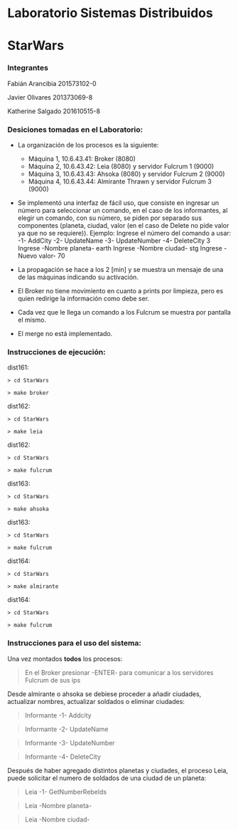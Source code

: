 # Laboratorio Sistemas Distribuidos
# StarWars

### Integrantes
Fabián Arancibia 201573102-0

Javier Olivares 201373069-8

Katherine Salgado 201610515-8
	
### Desiciones tomadas en el Laboratorio:
- La organización de los procesos es la siguiente:
	- Máquina 1, 10.6.43.41: Broker (8080)
	- Máquina 2, 10.6.43.42: Leia (8080) y servidor Fulcrum 1 (9000)
	- Máquina 3, 10.6.43.43: Ahsoka  (8080) y servidor Fulcrum 2 (9000)
	- Máquina 4, 10.6.43.44: Almirante Thrawn y servidor Fulcrum 3 (9000)
- Se implementó una interfaz de fácil uso, que consiste en ingresar un número para seleccionar un comando, en el caso de los informantes, al elegir un comando, con su número, se piden por separado sus componentes (planeta, ciudad, valor (en el caso de Delete no pide valor ya que no se requiere)). 
Ejemplo:
	Ingrese el número del comando a usar:
	-1- AddCity
	-2- UpdateName
	-3- UpdateNumber
	-4- DeleteCity
	3
	Ingrese -Nombre planeta-
	earth
	Ingrese -Nombre ciudad-
	stg
	Ingrese -Nuevo valor-
	70

- La propagación se hace a los 2 [min] y se muestra un mensaje de una de las máquinas indicando su activación.
- El Broker no tiene  movimiento en cuanto a prints por limpieza, pero es quien redirige la información como debe ser.
- Cada vez que le llega un comando a los Fulcrum se muestra por pantalla el mismo.
- El merge no está implementado.

### Instrucciones de ejecución:

dist161:

	> cd StarWars
	
	> make broker
dist162:

	> cd StarWars
	
	> make leia
dist162:

	> cd StarWars
	
	> make fulcrum
dist163:

	> cd StarWars
	
	> make ahsoka
dist163:

	> cd StarWars
	
	> make fulcrum
dist164:

	> cd StarWars
	
	> make almirante
dist164:

	> cd StarWars
	
	> make fulcrum
### Instrucciones para el uso del sistema:

Una vez montados **todos** los procesos:

> En el Broker presionar -ENTER- para comunicar a los servidores Fulcrum de sus ips

Desde almirante o ahsoka se debiese proceder a añadir ciudades, actualizar nombres, actualizar soldados o eliminar ciudades:

> Informante -1- Addcity 

> Informante -2- UpdateName

> Informante -3- UpdateNumber

> Informante -4- DeleteCity

Después de haber agregado distintos planetas y ciudades, el proceso Leia, puede solicitar el numero de soldados de una ciudad de un planeta:

> Leia -1- GetNumberRebelds
 
> Leia -Nombre planeta-

> Leia -Nombre ciudad-













